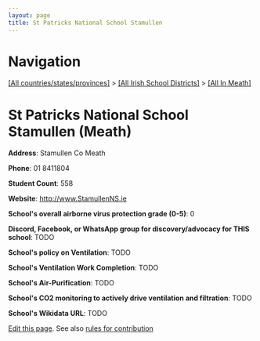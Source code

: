 ```yaml
---
layout: page
title: St Patricks National School Stamullen
---
```

# Navigation

[[All countries/states/provinces]](../../..) > [[All Irish School Districts]](../..) > [[All In Meath]](..)

# St Patricks National School Stamullen (Meath)

**Address**: Stamullen Co Meath

**Phone**: 01 8411804

**Student Count**: 558

**Website**: <http://www.StamullenNS.ie>

**School's overall airborne virus protection grade (0-5)**: 0

**Discord, Facebook, or WhatsApp group for discovery/advocacy for THIS school**: TODO

**School's policy on Ventilation**: TODO

**School's Ventilation Work Completion**: TODO

**School's Air-Purification**: TODO

**School's CO2 monitoring to actively drive ventilation and filtration**: TODO

**School's Wikidata URL**: TODO


[Edit this page](https://github.com/ventilate-schools/Ireland/edit/main/./Meath/St_Patricks_National_School_Stamullen.md). See also [rules for contribution](../../../contribution-rules/)